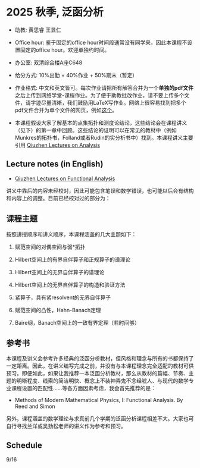 # 2025 秋季, 泛函分析





- 助教: 黄思睿 王昱仁

- Office hour: 鉴于固定的office hour时间段通常没有同学来，因此本课程不设置固定的office hour。欢迎单独约时间。
  
- 办公室: 双清综合楼A座C648
  
- 给分方式: 10%出勤 + 40%作业 + 50%期末（暂定）
  
- 作业格式: 中文和英文皆可。每次作业请把所有解答合并为一个**单独的pdf文件**之后上传到网络学堂-课程作业。为了便于助教批改作业，请不要上传多个文件，请字迹尽量清晰，我们鼓励用LaTeX写作业。网络上很容易找到把多个pdf文件合并为单个文件的网页，例如[这个](https://www.ilovepdf.com/merge_pdf)。

- 本课程假设大家了解基本的点集拓扑和测度论结论，这些结论会在课程讲义（见下）的第一章中回顾。这些结论的证明可以在常见的教材中（例如Munkres的拓扑书，Folland或者Rudin的实分析书中）找到。本课程讲义主要引用
[Qiuzhen Lectures on Analysis](https://binguimath.github.io/Pages/2023_Analysis.html)



## Lecture notes (in English)


- [Qiuzhen Lectures on Functional Analysis](https://binguimath.github.io/Files/2025_FA.pdf)

讲义中靠后的内容未经校对，因此可能包含笔误和数学错误，也可能以后会有结构和内容上的调整。目前已经校对过的部分为：







## 课程主题


按照讲授顺序和讲义顺序，本课程涵盖的几大主题如下：

1. 赋范空间的对偶空间与弱*拓扑

2. Hilbert空间上的有界自伴算子和正规算子的谱理论

3. Hilbert空间上的无界自伴算子的谱理论

4. Hilbert空间上的无界自伴算子的构造和验证方法

5. 紧算子，具有紧resolvent的无界自伴算子
   
7. 赋范空间的凸性，Hahn-Banach定理

8. Baire纲，Banach空间上的一致有界定理（若时间够）


## 参考书

本课程及讲义会参考许多经典的泛函分析教材，但风格和理念与所有的书都保持了一定距离。因此，在讲义编写完成之前，并没有与本课程理念完全适配的教材可供预习。即便如此，如果让我推荐一本泛函分析教材，那么从教材的篇幅、节奏、主题的明晰程度、线索的简洁明快、概念上不装神弄鬼不念经唬人、与现代的数学专业课程设置的匹配性……等各方面因素考虑，我会首先推荐的是：

- Methods of Modern Mathematical Physics, I: Functional Analysis.  By Reed and Simon

另外，课程涵盖的数学理论与求真前几个学期的泛函分析课程相差不大。大家也可自行寻找兰洋或吴劲松老师的讲义作为参考和预习。


## Schedule

9/16
  

